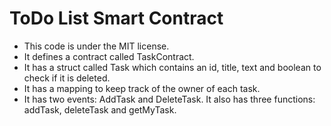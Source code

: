 # ToDo List Smart Contract

- This code is under the MIT license. 
- It defines a contract called TaskContract. 
- It has a struct called Task which contains an id, title, text and boolean to check if it is deleted. 
- It has a mapping to keep track of the owner of each task. 
- It has two events: AddTask and DeleteTask. It also has three functions: addTask, deleteTask and getMyTask.